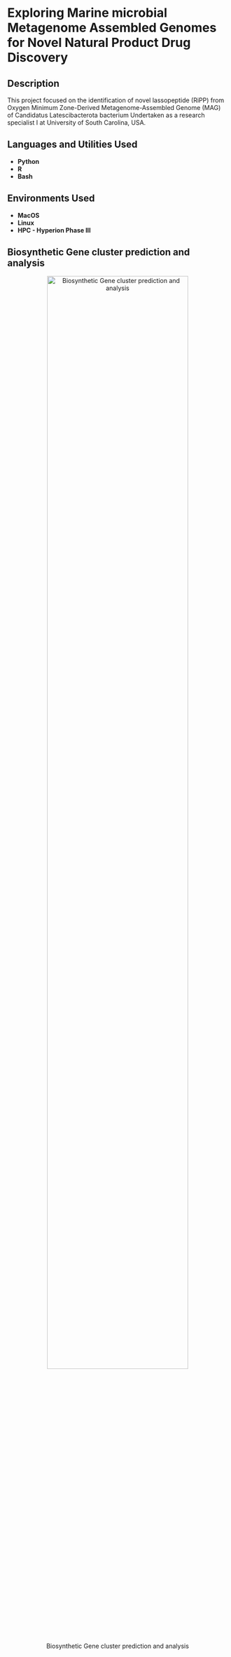 <h1>Exploring Marine microbial Metagenome Assembled Genomes for Novel Natural Product Drug Discovery</h1>

<h2>Description</h2>
<p>
    This project focused on the identification of novel lassopeptide (RiPP) from Oxygen Minimum Zone-Derived Metagenome-Assembled Genome (MAG) of Candidatus Latescibacterota bacterium
    Undertaken as a research specialist I at University of South Carolina, USA.
</p>

<h2>Languages and Utilities Used</h2>
<ul>
    <li><b>Python</b></li>
    <li><b>R</b></li>
    <li><b>Bash</b></li>
</ul>

<h2>Environments Used</h2>
<ul>
    <li><b>MacOS</b></li>
    <li><b>Linux</b></li>
    <li><b>HPC - Hyperion Phase III </b></li>
</ul>

<h2>Biosynthetic Gene cluster prediction and analysis</h2>
<p align="center">
    <img src="https://github.com/user-attachments/assets/e650ac71-9b02-417c-9473-1365e6a2df1a" alt="Biosynthetic Gene cluster prediction and analysis" width="80%" height="80%">
    <br />
    Biosynthetic Gene cluster prediction and analysis
</p>


<!--
 ```diff
- text in red
+ text in green
! text in orange
# text in gray
@@ text in purple (and bold)@@
```
--!>

